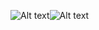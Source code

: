 
![Alt text](https://github.com/underwes/underwes/edit/master/image/1.jpg)![Alt text](https://github.com/underwes/underwes/edit/master/image/2.jpg)
